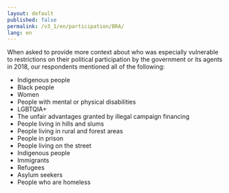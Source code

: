 ```yaml
---
layout: default
published: false
permalink: /v3_1/en/participation/BRA/
lang: en
---
```


When asked to provide more context about who was especially vulnerable to restrictions on their political participation by the government or its agents in 2018, our respondents mentioned all of the following:
-	Indigenous people
-	Black people
-	Women
-	People with mental or physical disabilities
-	LGBTQIA+
-	The unfair advantages granted by illegal campaign financing
-	People living in hills and slums
-	People living in rural and forest areas
-	People in prison
-	People living on the street
-	Indigenous people
-	Immigrants
-	Refugees
-	Asylum seekers
-	People who are homeless

